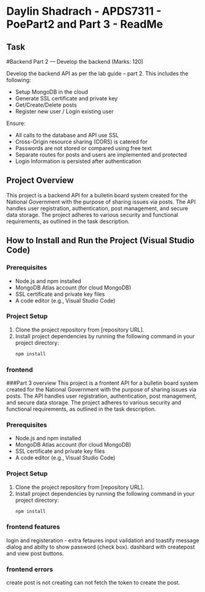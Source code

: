 # Daylin Shadrach - APDS7311 - PoePart2  and Part 3 - ReadMe

## Task
#Backend
Part 2 — Develop the backend (Marks: 120)

Develop the backend API as per the lab guide – part 2. This includes the following:
- Setup MongoDB in the cloud
- Generate SSL certificate and private key
- Get/Create/Delete posts
- Register new user / Login existing user

Ensure:
- All calls to the database and API use SSL
- Cross-Origin resource sharing (CORS) is catered for
- Passwords are not stored or compared using free text
- Separate routes for posts and users are implemented and protected
- Login Information is persisted after authentication

## Project Overview
This project is a backend API for a bulletin board system created for the National Government with the purpose of sharing issues via posts. The API handles user registration, authentication, post management, and secure data storage. The project adheres to various security and functional requirements, as outlined in the task description.

## How to Install and Run the Project (Visual Studio Code)

### Prerequisites
- Node.js and npm installed
- MongoDB Atlas account (for cloud MongoDB)
- SSL certificate and private key files
- A code editor (e.g., Visual Studio Code)

### Project Setup
1. Clone the project repository from [repository URL].
2. Install project dependencies by running the following command in your project directory:
   ```bash
   npm install
   
### frontend
###Part 3 overview 
This project is a frontent API for a bulletin board system created for the National Government with the purpose of sharing issues via posts. The API handles user registration, authentication, post management, and secure data storage. The project adheres to various security and functional requirements, as outlined in the task description.

### Prerequisites
- Node.js and npm installed
- MongoDB Atlas account (for cloud MongoDB)
- SSL certificate and private key files
- A code editor (e.g., Visual Studio Code)

### Project Setup
1. Clone the project repository from [repository URL].
2. Install project dependencies by running the following command in your project directory:
   ```bash
   npm install

### frontend features 
login and registeration - extra fetaures input vaildation and toastify message dialog and abilty to show password (check box).
dashbard with createpost and view post buttons.

### frontend errors 
create post is not creating can not fetch the token to create the post.
